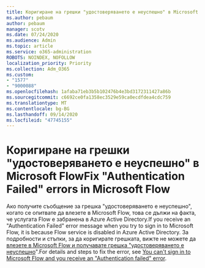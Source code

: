 ```yaml
---
title: Коригиране на грешки "удостоверяването е неуспешно" в Microsoft Flow
ms.author: pebaum
author: pebaum
manager: scotv
ms.date: 07/24/2020
ms.audience: Admin
ms.topic: article
ms.service: o365-administration
ROBOTS: NOINDEX, NOFOLLOW
localization_priority: Priority
ms.collection: Adm_O365
ms.custom:
- "1577"
- "9000088"
ms.openlocfilehash: 1afaba71eb3b5b102476b4e3bd3172311427a86b
ms.sourcegitcommit: c6692ce0fa1358ec3529e59ca0ecdfdea4cdc759
ms.translationtype: MT
ms.contentlocale: bg-BG
ms.lasthandoff: 09/14/2020
ms.locfileid: "47745155"
---
```

# <a name="fix-authentication-failed-errors-in-microsoft-flow"></a><span data-ttu-id="a330e-102">Коригиране на грешки "удостоверяването е неуспешно" в Microsoft Flow</span><span class="sxs-lookup"><span data-stu-id="a330e-102">Fix "Authentication Failed" errors in Microsoft Flow</span></span>

<span data-ttu-id="a330e-103">Ако получите съобщение за грешка "удостоверяването е неуспешно", когато се опитвате да влезете в Microsoft Flow, това се дължи на факта, че услугата Flow е забранена в Azure Active Directory.</span><span class="sxs-lookup"><span data-stu-id="a330e-103">If you receive an "Authentication Failed" error message when you try to sign in to Microsoft Flow, it is because Flow service is disabled in Azure Active Directory.</span></span> <span data-ttu-id="a330e-104">За подробности и стъпки, за да коригирате грешката, вижте не можете да [влезете в Microsoft Flow и получавате грешка "удостоверяването е неуспешно](https://support.microsoft.com/help/4316891)".</span><span class="sxs-lookup"><span data-stu-id="a330e-104">For details and steps to fix the error, see [You can't sign in to Microsoft Flow and you receive an "Authentication failed" error](https://support.microsoft.com/help/4316891).</span></span>